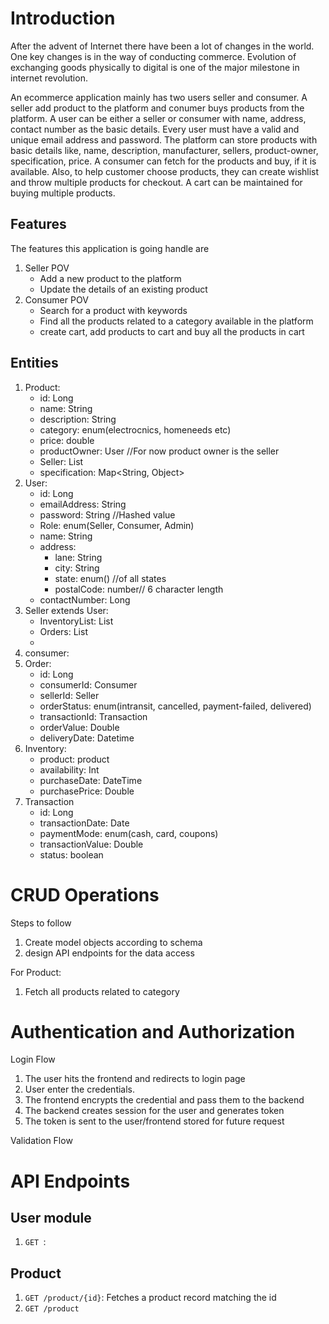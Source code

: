# Introduction
After the advent of Internet there have been a lot of changes in the world. One key changes is in the way of 
conducting commerce. Evolution of exchanging goods physically to digital is one of the major milestone in internet 
revolution.

An ecommerce application mainly has two users seller and consumer. A seller add product to the platform and conumer 
buys products from the platform. A user can be either a seller or consumer with name, address, contact number as the
basic details. Every user must have a valid and unique email address and password.
The platform can store products with basic details like, name, description, manufacturer, sellers, product-owner, 
specification, price. A consumer can fetch for the products and buy, if it is available. Also, to help customer 
choose products, they can create wishlist and throw multiple products for checkout. A cart can be maintained for 
buying multiple products.

## Features
The features this application is going handle are
1. Seller POV
   - Add a new product to the platform
   - Update the details of an existing product
2. Consumer POV
   - Search for a product with keywords
   - Find all the products related to a category available in the platform
   - create cart, add products to cart and buy all the products in cart

## Entities
1. Product:
    - id: Long
    - name: String
    - description: String
    - category: enum(electrocnics, homeneeds etc)
    - price: double
    - productOwner: User //For now product owner is the seller
    - Seller: List<User>
    - specification: Map<String, Object>
2. User:
   - id: Long
   - emailAddress: String
   - password: String //Hashed value
   - Role: enum(Seller, Consumer, Admin)
   - name: String
   - address: 
     - lane: String
     - city: String
     - state: enum() //of all states
     - postalCode: number// 6 character length
   - contactNumber: Long
3. Seller extends User:
   - InventoryList: List<Inventory>
   - Orders: List<Order>
   - 
4. consumer: 
5. Order:
   - id: Long
   - consumerId: Consumer
   - sellerId: Seller
   - orderStatus: enum(intransit, cancelled, payment-failed, delivered)
   - transactionId: Transaction
   - orderValue: Double
   - deliveryDate: Datetime
6. Inventory:
   - product: product
   - availability: Int
   - purchaseDate: DateTime
   - purchasePrice: Double
7. Transaction
   - id: Long
   - transactionDate: Date
   - paymentMode: enum(cash, card, coupons)
   - transactionValue: Double
   - status: boolean
# CRUD Operations
Steps to follow
1. Create model objects according to schema 
2. design API endpoints for the data access

For Product:
1. Fetch all products related to category

# Authentication and Authorization
Login Flow

1. The user hits the frontend and redirects to login page
2. User enter the credentials.
3. The frontend encrypts the credential and pass them to the backend
4. The backend creates session for the user and generates token
5. The token is sent to the user/frontend stored for future request

Validation Flow



# API Endpoints

## User module
1. ```GET ```: 

## Product
1. ```GET /product/{id}```: Fetches a product record matching the id
2. ```GET /product ```